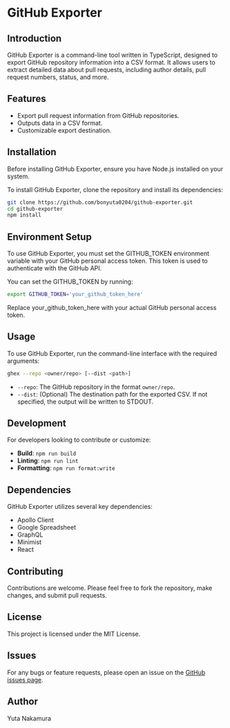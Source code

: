 # GitHub Exporter

## Introduction
GitHub Exporter is a command-line tool written in TypeScript, designed to export GitHub repository information into a CSV format. It allows users to extract detailed data about pull requests, including author details, pull request numbers, status, and more.

## Features
- Export pull request information from GitHub repositories.
- Outputs data in a CSV format.
- Customizable export destination.

## Installation
Before installing GitHub Exporter, ensure you have Node.js installed on your system.

To install GitHub Exporter, clone the repository and install its dependencies:

```bash
git clone https://github.com/bonyuta0204/github-exporter.git
cd github-exporter
npm install
```

## Environment Setup

To use GitHub Exporter, you must set the GITHUB_TOKEN environment variable with your GitHub personal access token. This token is used to authenticate with the GitHub API.

You can set the GITHUB_TOKEN by running:
```sh
export GITHUB_TOKEN='your_github_token_here'
```
Replace your_github_token_here with your actual GitHub personal access token.


## Usage
To use GitHub Exporter, run the command-line interface with the required arguments:

```bash
ghex --repo <owner/repo> [--dist <path>]
```

- `--repo`: The GitHub repository in the format `owner/repo`.
- `--dist`: (Optional) The destination path for the exported CSV. If not specified, the output will be written to STDOUT.

## Development
For developers looking to contribute or customize:

- **Build**: `npm run build`
- **Linting**: `npm run lint`
- **Formatting**: `npm run format:write`

## Dependencies
GitHub Exporter utilizes several key dependencies:
- Apollo Client
- Google Spreadsheet
- GraphQL
- Minimist
- React

## Contributing
Contributions are welcome. Please feel free to fork the repository, make changes, and submit pull requests.

## License
This project is licensed under the MIT License.

## Issues
For any bugs or feature requests, please open an issue on the [GitHub issues page](https://github.com/bonyuta0204/github-exporter/issues).

## Author
Yuta Nakamura

